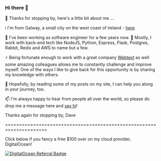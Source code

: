 ### Hi there 👋

👋 Thanks for stopping by, here's a little bit about me ...

ℹ I'm from Galway, a small city on the west coast of Ireland - [here](https://goo.gl/maps/VgC143xCt2VwBQVq6).

🔭 I've been working as software engineer for a few years now. 
🌱 Mostly, I work with back-end tech like NodeJS, Python, Express, Flask, Postgres, Rabbit, Redis  and AWS to name but a few.

⚡ Being fortunate enough to work with a great company [Webtext](https://webtext.com) as well some amazing colleagues allows me to constantly challenge and improve myself. One of the ways I like to give back for this opportunity is by sharing my knowledge with others.

💬 Hopefully, by reading some of my posts on my site, I can help you along in your journey, too.

📫 I'm always happy to hear from people all over the world, so please do drop me a message here and [say hi](https://daveodea.com/contact/)!

Thanks again for stopping by,
Dave


<!--
**davedodea/davedodea** is a ✨ _special_ ✨ repository because its `README.md` (this file) appears on your GitHub profile.

Here are some ideas to get you started:

- 🔭 I’m currently working on ...
- 🌱 I’m currently learning ...
- 👯 I’m looking to collaborate on ...
- 🤔 I’m looking for help with ...
- 💬 Ask me about ...
- 📫 How to reach me: ...
- 😄 Pronouns: ...
- ⚡ Fun fact: ...
-->
=====================================================================

Click below if you fancy a free $100 over on my cloud provider, DigitalOcean!

[![DigitalOcean Referral Badge](https://web-platforms.sfo2.cdn.digitaloceanspaces.com/WWW/Badge%201.svg)](https://www.digitalocean.com/?refcode=5ff60a2d6040&utm_campaign=Referral_Invite&utm_medium=Referral_Program&utm_source=badge)
